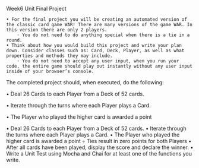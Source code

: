 Week6 Unit Final Project

    • For the final project you will be creating an automated version of the classic card game WAR! There are many versions of the game WAR. In this version there are only 2 players.
        ◦ You do not need to do anything special when there is a tie in a round.
    • Think about how you would build this project and write your plan down. Consider classes such as: Card, Deck, Player, as well as what properties and methods they may include. 
        ◦ You do not need to accept any user input, when you run your code, the entire game should play out instantly without any user input inside of your browser’s console.
        
The completed project should, when executed, do the following:

 • Deal 26 Cards to each Player from a Deck of 52 cards.
 
 • Iterate through the turns where each Player plays a Card.
 
 • The Player who played the higher card is awarded a point


 • Deal 26 Cards to each Player from a Deck of 52 cards.
 • Iterate through the turns where each Player plays a Card.
 • The Player who played the higher card is awarded a point
    ◦ Ties result in zero points for both Players
 • After all cards have been played, display the score and declare the winner.
 • Write a Unit Test using Mocha and Chai for at least one of the functions you write.
